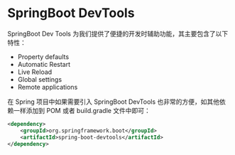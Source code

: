 # SpringBoot DevTools

SpringBoot Dev Tools 为我们提供了便捷的开发时辅助功能，其主要包含了以下特性：

- Property defaults
- Automatic Restart
- Live Reload
- Global settings
- Remote applications

在 Spring 项目中如果需要引入 SpringBoot DevTools 也非常的方便，如其他依赖一样添加到 POM 或者 build.gradle 文件中即可：

```xml
<dependency>
    <groupId>org.springframework.boot</groupId>
    <artifactId>spring-boot-devtools</artifactId>
</dependency>
```
